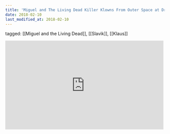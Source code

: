 ```yaml
---
title: 'Miguel and The Living Dead Killer Klowns From Outer Space at Drop Dead Festival 2010 - YouTube'
date: 2018-02-10
last_modified_at: 2018-02-10
---
```

tagged: [[Miguel and the Living Dead]], [[Slavik]], [[Klaus]]
<iframe allow="accelerometer; autoplay; clipboard-write; encrypted-media; gyroscope; picture-in-picture" allowfullscreen="" frameborder="0" height="281" id="youtube_iframe" src="https://www.youtube.com/embed/q4JihnK5J88?feature=oembed&amp;enablejsapi=1&amp;origin=https://safe.txmblr.com&amp;wmode=opaque" width="500"></iframe>